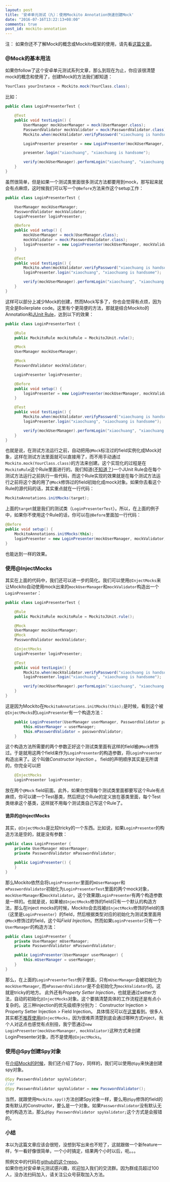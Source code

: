 ```yaml
---
layout: post
title: '安卓单元测试（九）：使用Mockito Annotation快速创建Mock'
date: "2016-07-16T13:22:13+08:00"
comments: true
post_id: mockito-annotation
---
```


注：
如果你还不了解Mock的概念或Mockito框架的使用，请先看[这篇文章](http://chriszou.com/2016/04/29/android-unit-testing-mockito.html)。  


### @Mock的基本用法
如果你follow了这个安卓单元测试系列文章，那么到现在为止，你应该很清楚mock的概念和使用了，创建Mock的方法我们都知道：

```java
YourClass yourInstance = Mockito.mock(YourClass.class);
```

比如：

```java
public class LoginPresenterTest {

    @Test
    public void testLogin() {
        UserManager mockUserManager = mock(UserManager.class);
        PasswordValidator mockValidator = mock(PasswordValidator.class);
        Mockito.when(mockValidator.verifyPassword("xiaochuang is handsome")).thenReturn(true);

        LoginPresenter presenter = new LoginPresenter(mockUserManager, mockValidator);

        presenter.login("xiaochuang", "xiaochuang is handsome");

        verify(mockUserManager).performLogin("xiaochuang", "xiaochuang is handsome");
    }
}
```

虽然很简单，但是如果一个测试类里面很多测试方法都要用到mock，那写起来就会有点麻烦，这时候我们可以写一个`@Before`方法来作这个setup工作：

```java
public class LoginPresenterTest {

    UserManager mockUserManager;
    PasswordValidator mockValidator;
    LoginPresenter loginPresenter;

    @Before
    public void setup() {
        mockUserManager = mock(UserManager.class);
        mockValidator = mock(PasswordValidator.class);
        loginPresenter = new LoginPresenter(mockUserManager, mockValidator);
    }

    @Test
    public void testLogin() {
        Mockito.when(mockValidator.verifyPassword("xiaochuang is handsome")).thenReturn(true);
        loginPresenter.login("xiaochuang", "xiaochuang is handsome");

        verify(mockUserManager).performLogin("xiaochuang", "xiaochuang is handsome");
    }
}
```

这样可以部分上减少Mock的创建，然而Mock写多了，你也会觉得有点烦，因为完全是Boilerplate code。这里有个更简便的方法，那就是结合Mockito的Annotation和[JUnit Rule](http://chriszou.com/2016/07/09/junit-rule.html)，达到以下的效果：

```java
public class LoginPresenterTest {

    @Rule
    public MockitoRule mockitoRule = MockitoJUnit.rule();

    @Mock
    UserManager mockUserManager;

    @Mock
    PasswordValidator mockValidator;

    LoginPresenter loginPresenter;

    @Before
    public void setup() {
        loginPresenter = new LoginPresenter(mockUserManager, mockValidator);
    }

    @Test
    public void testLogin() {
        Mockito.when(mockValidator.verifyPassword("xiaochuang is handsome")).thenReturn(true);
        loginPresenter.login("xiaochuang", "xiaochuang is handsome");

        verify(mockUserManager).performLogin("xiaochuang", "xiaochuang is handsome");
    }
}
```

也就是说，在测试方法运行之前，自动把用`@Mock`标注过的field实例化成Mock对象，这样在测试方法里面就可以直接用了，而不用手动通过`Mockito.mock(YourClass.class)`的方法来创建。这个实现化的过程是在`MockitoRule`这个Rule里面进行的。我们知道([不知道？](http://chriszou.com/2016/07/09/junit-rule.html))一个JUnit Rule会在每个测试方法运行之前执行一些代码，而这个Rule实现的效果就是在每个测试方法运行之前将这个类的用了`@Mock`修饰过的field初始化成mock对象。如果你去看这个Rule的源代码的话，其实重点就在一行代码：

```java
MockitoAnnotations.initMocks(target);
```

上面的`target`就是我们的测试类（`LoginPresenterTest`）。所以，在上面的例子中，如果你不使用这个Rule的话，你可以在`@Before`里面加一行代码：

```java
@Before
public void setup() {
    MockitoAnnotations.initMocks(this);
    loginPresenter = new LoginPresenter(mockUserManager, mockValidator);
}
```

也能达到一样的效果。

### 使用@InjectMocks
其实在上面的代码中，我们还可以进一步的简化。我们可以使用`@InjectMocks`来让Mockito自动使用mock出来的`mockUserManager`和`mockValidator`构造出一个`LoginPresenter`：

```java
public class LoginPresenterTest {

    @Rule
    public MockitoRule mockitoRule = MockitoJUnit.rule();

    @Mock
    UserManager mockUserManager;
    @Mock
    PasswordValidator mockValidator;

    @InjectMocks
    LoginPresenter loginPresenter;

    @Test
    public void testLogin() {
        Mockito.when(mockValidator.verifyPassword("xiaochuang is handsome")).thenReturn(true);
        loginPresenter.login("xiaochuang", "xiaochuang is handsome");

        verify(mockUserManager).performLogin("xiaochuang", "xiaochuang is handsome");
    }
}
```

这是因为Mockito在`MockitoAnnotations.initMocks(this);`是时候，看到这个被`@InjectMocks`的`LoginPresenter`有一个构造方法：

```java
    public LoginPresenter(UserManager userManager, PasswordValidator passwordValidator) {
        this.mUserManager = userManager;
        this.mPasswordValidator = passwordValidator;
    }
```
这个构造方法所需要的两个参数正好这个测试类里面有这样的field被`@Mock`修饰过。于是就用这两个field来作为`LoginPresenter`的构造参数，将`LoginPresenter`构造出来了。这个叫做*Constructor Injection*  。
field的声明顺序其实是无所谓的，你完全可以把

```java
    @InjectMocks
    LoginPresenter loginPresenter;
```

放在两个`@Mock` field前面。此外，如果你觉得每个测试类里面都要写这个Rule有点麻烦，你可以建一个Test基类，然后把这个Rule的定义放在基类里面，每个Test类继承这个基类，这样就不用每个测试类自己写这个Rule了。

#### 诡异的@InjectMocks
其实，`@InjectMocks`是比较tricky的一个东西。比如说，如果`LoginPresenter`的构造方法是空的，就是没有参数：

```java
public class LoginPresenter {
    private UserManager mUserManager;
    private PasswordValidator mPasswordValidator;

    public LoginPresenter() {
    }
}
```

那么Mockito依然会将`LoginPresenter`里面的`mUserManager`和`mPasswordValidator`初始化为`LoginPresenterTest`里面的两个mock对象，`mockUserManager`和`mockValidator`。这个效果跟`LoginPresenter`有两个构造参数是一样的。也就是说，如果被`@InjectMocks`修饰的field只有一个默认的构造方法，那么在inject mocks的时候，Mockito会去找被`@InjectMocks`修饰的field的类（这里是`LoginPresenter`）的field，然后根据类型对应的初始化为测试类里面用`@Mock`修饰过的field，这个叫*Field Injection*。然而如果`LoginPresenter`只有一个`UserManager`的构造方法：

```java
public class LoginPresenter {
    private UserManager mUserManager;
    private PasswordValidator mPasswordValidator;

    public LoginPresenter(UserManager userManager) {
        this.mUserManager = userManager;
    }
}
```
那么，在上面的`LoginPresenterTest`例子里面，只有`mUserManager`会被初始化为`mockUserManager`, 而`mPasswordValidator`是不会初始化为`mockValidator`的。这就是tricky的地方。
此外还有*Property Setter Injection*，也就是通过setter方法，自动的初始化`@InjectMocks`对象。这个要搞清楚具体的工作流程还是有点小复杂的。这三种injection的优先级顺序分别为：
Constructor Injection > Property Setter Injection > Field Injection。 具体情况可以在[这里](http://site.mockito.org/mockito/docs/current/org/mockito/InjectMocks.html)看到。很多人其实都[不推荐使用](https://tedvinke.wordpress.com/2014/02/13/mockito-why-you-should-not-use-injectmocks-annotation-to-autowire-fields/)`@InjectMocks`，因为很难弄清楚到底会通过哪种方式inject，我个人对这点也感觉有点别扭，我宁愿通过`new LoginPresenter(mockUserMananger, mockValiator)`这种方式来创建LoginPresenter对象，而不是使用`@InjectMocks`。

### 使用@Spy创建Spy对象
在[介绍Mock的时候](http://chriszou.com/2016/04/29/android-unit-testing-mockito.html)，我们还介绍了Spy，同样的，我们可以使用`@Spy`来快速创建spy对象。

```java
@Spy PasswordValidator spyValidator;
//or
@Spy PasswordValidator spyValidator = new PasswordValidator();
```

当然，就跟使用`Mockito.spy()`方法创建Spy对象一样，要么用`@Spy`修饰的field的类有默认的Constructor，要么是一个对象。如果`PasswordValidator`没有默认无参的构造方法，那么`@Spy PasswordValidator spyValidator;`这个方式是会报错的。

### 小结
本以为这篇文章应该会很短，没想到写出来也不短了，这就跟做一个新feature一样，乍一看好像很简单，一个小时搞定，结果两个小时以后，呃。。。

照例文中的代码在[github的这个repo](https://github.com/ChrisZou/android-unit-testing-tutorial)。  
如果你也对安卓单元测试感兴趣，欢迎加入我们的交流群。因为群成员超过100人，没办法扫码加入，请关注公众号获取加入方法。
